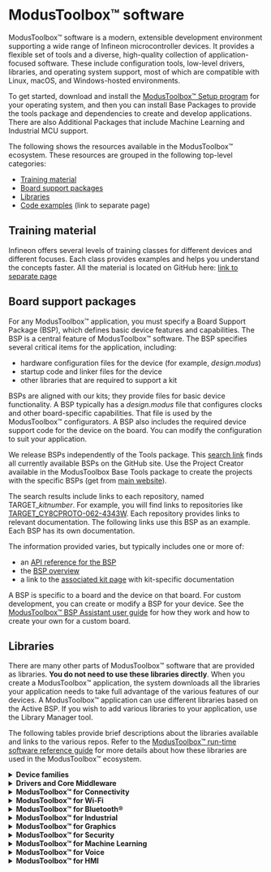 # ModusToolbox™ software

ModusToolbox™ software is a modern, extensible development environment supporting a wide range of Infineon microcontroller devices. It provides a flexible set of tools and a diverse, high-quality collection of application-focused software. These include configuration tools, low-level drivers, libraries, and operating system support, most of which are compatible with Linux, macOS, and Windows-hosted environments. 

To get started, download and install the [ModusToolbox™ Setup program](https://softwaretools.infineon.com/tools/com.ifx.tb.tool.modustoolboxsetup) for your operating system, and then you can install Base Packages to provide the tools package and dependencies to create and develop applications. There are also Additional Packages that include Machine Learning  and Industrial MCU support.

The following shows the resources available in the ModusToolbox™ ecosystem. These resources are grouped in the following top-level categories:

- [Training material](#training-material)
- [Board support packages](#board-support-packages)
- [Libraries](#libraries)
- [Code examples](https://github.com/Infineon/Code-Examples-for-ModusToolbox-Software) (link to separate page)

## Training material

Infineon offers several levels of training classes for different devices and different focuses. Each class provides examples and helps you understand the concepts faster. All the material is located on GitHub here: [link to separate page](https://github.com/Infineon/training-modustoolbox)

## Board support packages

For any ModusToolbox™ application, you must specify a Board Support Package (BSP), which defines basic device features and capabilities. The BSP is a central feature of ModusToolbox™ software. The BSP specifies several critical items for the application, including:

- hardware configuration files for the device (for example, *design.modus*)
- startup code and linker files for the device
- other libraries that are required to support a kit

BSPs are aligned with our kits; they provide files for basic device functionality. A BSP typically has a *design.modus* file that configures clocks and other board-specific capabilities. That file is used by the ModusToolbox™ configurators. A BSP also includes the required device support code for the device on the board. You can modify the configuration to suit your application. 

We release BSPs independently of the Tools package. This [search link](https://github.com/Infineon?q=TARGET_) finds all currently available BSPs on the GitHub site. Use the Project Creator available in the ModusToolbox Base Tools package to create the projects with the specific BSPs (get from [main website](https://www.infineon.com/cms/en/design-support/tools/sdk/modustoolbox-software)).

The search results include links to each repository, named TARGET_*kitnumber*. For example, you will find links to repositories like [TARGET_CY8CPROTO-062-4343W](https://github.com/Infineon/TARGET_CY8CPROTO-062-4343W). Each repository provides links to relevant documentation. The following links use this BSP as an example. Each BSP has its own documentation.

The information provided varies, but typically includes one or more of:

- an [API reference for the BSP](https://infineon.github.io/TARGET_CY8CPROTO-062-4343W/html/modules.html)
- the [BSP overview](https://infineon.github.io/TARGET_CY8CPROTO-062-4343W/html/md_source_bsps_mt_bsp_user_guide.html)
- a link to the [associated kit page](https://www.cypress.com/documentation/development-kitsboards/psoc-6-wi-fi-bt-prototyping-kit-cy8cproto-062-4343w) with kit-specific documentation

A BSP is specific to a board and the device on that board. For custom development, you can create or modify a BSP for your device. See the [ModusToolbox™ BSP Assistant user guide](http://www.Infineon.com/ModusToolboxBSPAssistant) for how they work and how to create your own for a custom board.

## Libraries

There are many other parts of ModusToolbox™ software that are provided as libraries. <b>You do not need to use these libraries directly</b>. When you create a ModusToolbox™ application, the system downloads all the libraries your application needs to take full advantage of the various features of our devices. A ModusToolbox™ application can use different libraries based on the Active BSP. If you wish to add various libraries to your application, use the Library Manager tool.  

The following tables provide brief descriptions about the libraries available and links to the various repos. Refer to the [ModusToolbox™ run-time software reference guide](https://www.infineon.com/ModusToolboxRuntimeSoftwareReferenceGuide) for more details about how these libraries are used in the ModusToolbox™ ecosystem.

<details><summary><b>Device families</b></summary>
<br>
<b>PSOC™ Edge</b>
PSOC™ Edge device support libraries provide all nessesary device specific components to be used during software development for the PSE8xxGO/PSE8xxGP family of devices:

| Library  | Docs  |
| -------- | ----- |
| [mtb-dsl-pse8xxgo](https://github.com/Infineon/mtb-dsl-pse8xxgo/blob/master/README.md) | [API reference](https://infineon.github.io/mtb-dsl-pse8xxgo/html/index.html) |
| [mtb-dsl-pse8xxgp](https://github.com/Infineon/mtb-dsl-pse8xxgp/blob/master/README.md) | [API reference](https://infineon.github.io/mtb-dsl-pse8xxgp/html/index.html) |

<br>
PSOC™ Control
| Library  | Details  | Docs  |
| -------- | -------- | ----- |
| [mtb-hal-pc3](https://github.com/Infineon/mtb-hal-psc3)  |  Hardware Abstraction Layer for PSOC™ Control. | [API reference](https://github.com/Infineon/https://infineon.github.io/mtb-hal-psc3/html/index.html)  |
| [mtb-pdl-cat1](https://github.com/Infineon/mtb-pdl-cat1)   |  The Peripheral Driver Library (PDL) integrates device header files, startup code, and low-level peripheral drivers into a single package.  |  [API reference](https://infineon.github.io/mtb-pdl-cat1/pdl_api_reference_manual/html/index.html)  |
| [recipe-make-cat1b](https://github.com/Infineon/recipe-make-cat1b)  |  This repo provides the build recipe make files and scripts for building and programming PSOC™ Control C3 applications.  |  [Release notes](https://github.com/Infineon/recipe-make-cat1b/blob/master/RELEASE.md)  |

<br>
<b>PSOC™ 4, PMG</b>

| Library  | Details  | Docs  |
| -------- | -------- | ----- |
| [mtb-hal-cat2](https://github.com/Infineon/mtb-hal-cat2)  |  PSOC™ 4 Hardware Abstraction Layer package, provides a set of APIs to initialize, configure, and use the PSOC™ 4 MCU resources using the defined Hardware Abstraction Layer. | [API reference](https://infineon.github.io/mtb-hal-cat2/html/index.html) |
| [mtb-pdl-cat2](https://github.com/Infineon/mtb-pdl-cat2)  |  The Peripheral Driver Library (PDL) integrates device header files, startup code, and low-level peripheral drivers into a single package. | [API reference](https://infineon.github.io/mtb-pdl-cat2/pdl_api_reference_manual/html/index.html) |

<br>
<b>PSOC™ 6, CYW20829, TRAVEO™ II, XMC7000</b>

| Library  | Details  | Docs  |
| -------- | -------- | ----- |
| [cat1cm0p](https://github.com/Infineon/cat1cm0p) | Arm® Cortex®-M0+ prebuilt images enabling flash write services and Bluetooth® Low Energy event handling. | [README](https://github.com/Infineon/cat1cm0p#readme) |
| [mtb-hal-cat1](https://github.com/Infineon/mtb-hal-cat1)  | The PSOC™ 6 Hardware Abstraction Layer package provides a set of APIs to initialize, configure, and use the PSOC™ 6 MCU resources using our defined Hardware Abstraction Layer. | [API reference](https://infineon.github.io/mtb-hal-cat1/html/index.html) |
| [mtb-pdl-cat1](https://github.com/Infineon/mtb-pdl-cat1)  | The Peripheral Driver Library (PDL) integrates device header files, startup code, and low-level peripheral drivers into a single package. | [API reference](https://infineon.github.io/mtb-pdl-cat1/pdl_api_reference_manual/html/index.html) |

<br>
<b>XMC1000, XMC4000</b>

| Library  | Details  | Docs  |
| -------- | -------- | ----- |
| [mtb-xmclib-cat3](https://github.com/Infineon/mtb-xmclib-cat3) | The XMC peripheral library (XMC Lib) consists of low-level drivers and CMSIS startup code for the XMC product family peripherals. | [API reference](https://infineon.github.io/mtb-xmclib-cat3/xmc1_api_reference_manual/html/index.html) |

<br>
<b>CYW43907, CYW54907</b>

| Library  | Details  | Docs  |
| -------- | -------- | ----- |
| [mtb-hal-cat4](https://github.com/Infineon/mtb-hal-cat4) | Hardware Abstraction Layer package, provides a set of APIs to initialize, configure, and use the CYW43907/CYW54907 resources using the defined Hardware Abstraction Layer. | [API reference](https://infineon.github.io/mtb-hal-cat4/html/index.html) |
</details>

<details><summary><b>Drivers and Core Middleware</b></summary>

| Library  | Details  | Docs  |
| -------- | -------- | ----- |
| [core-lib](https://github.com/Infineon/core-lib)   | Header files that declare basic types and utilities (such as result types or ASSERT) that can be used by multiple BSPs. | [API reference](https://infineon.github.io/core-lib/html/index.html) |
| [cmsis](https://github.com/ARM-software/CMSIS_5) | used by application or middleware to link CMSIS Core headers | [README](https://github.com/ARM-software/CMSIS_5#readme) |
| [freertos](https://github.com/Infineon/freertos)         | FreeRTOS kernel, distributed as standard C source files with configuration header file, for use with the PSOC™ 6 MCU. | [FreeRTOS webpage](http://www.freertos.org/a00106.html)     |
| [freertos-posix](https://github.com/Infineon/freertos-posix) | The Portable Operating System Interface (POSIX) is a family of standards specified by the IEEE Computer Society for maintaining compatibility between operating systems. freertos-posix implements a small subset of the POSIX threading API. | [POSIX API Reference](http://pubs.opengroup.org/onlinepubs/9699919799/) |
| [command console](https://github.com/Infineon/command-console) | Provides a framework to add command console support to the application (or) product use cases.  | [API reference](https://infineon.github.io/command-console/api_reference_manual/html/index.html)
| [csdadc](https://github.com/Infineon/csdadc)     | Enables the ADC functionality of the CAPSENSE™ Sigma-Delta (CSD) hardware block. Useful for devices that do not include other ADC/IDAC options. | [API reference](https://infineon.github.io/csdadc/csdadc_api_reference_manual/html/index.html) |
| [csdidac](https://github.com/Infineon/csdidac)   | The same, for IDAC functionality.                            | [API reference](https://infineon.github.io/csdidac/csdidac_api_reference_manual/html/index.html) |
| [emeeprom](https://github.com/Infineon/emeeprom) | The Emulated EEPROM library provides an API to manage an emulated EEPROM in flash. It has support for wear leveling and restoring corrupted data from a redundant copy. | [API reference](https://infineon.github.io/emeeprom/em_eeprom_api_reference_manual/html/index.html) |
| [emfile](https://github.com/Infineon/emfile)  | A FAT16/32 filesystem for embedded systems supporting SPI NOR flash and SD card. | [User guide](https://github.com/Infineon/emfile/blob/master/Doc/User_Guide.md) | 
| [emusb-host](https://github.com/infineon/emusb-host) | CPU-independent USB Host stack. | [API reference](https://infineon.github.io/emusb-host/html/index.html) |
| [emusb-device](https://github.com/infineon/emusb-device) | Enables easy integration of USB functionality into an embedded system. | [API reference](https://infineon.github.io/emusb-device/html/index.html) |
| [usbdev](https://github.com/Infineon/usbdev)     | The USB Device library provides a full-speed USB 2.0 Chapter 9 specification compliant device framework. | [API reference](https://infineon.github.io/usbdev/usbfs_dev_api_reference_manual/html/index.html) |
| [littlefs](https://github.com/littlefs-project/littlefs)  | A little fail-safe filesystem designed for microcontrollers.  | [README](https://github.com/littlefs-project/littlefs#readme)  |
| [mtb-littlefs](https://github.com/Infineon/mtb-littlefs) | Provides a set of block device drivers for use with the littlefs file system.  | [API reference](https://infineon.github.io/mtb-littlefs/api_reference_manual/html/index.html)  |
| [abstraction-rtos](https://github.com/Infineon/abstraction-rtos) | Abstraction layers provide APIs that allow different libraries to interact with each other without having to know specific details about a given library. This library provides a common API that allows code or middleware to use RTOS features. In the ModusToolbox™ Library Manager, this library is listed under "Abstraction Layer." | [API reference](https://infineon.github.io/abstraction-rtos/html/index.html) |
| [clib-support](https://github.com/Infineon/clib-support) | The CLib FreeRTOS support library provides the necessary hooks to make C library functions such as malloc and free thread safe. | [API reference](https://infineon.github.io/clib-support/html/index.html) |
| [retarget-io](https://github.com/Infineon/retarget-io)   | Provides a board-independent API to retarget text input/output to a serial UART on a kit | [API reference](https://infineon.github.io/retarget-io/html/index.html) |
| [serial-flash](https://github.com/Infineon/serial-flash) | Provides a board-independent API to use the serial flash on a kit | [API reference](https://infineon.github.io/serial-flash/html/index.html) |
| [mtb-stl](https://github.com/Infineon/mtb-stl) | Provides functional safety APIs to implement overall safety of a system that depends on automatic protection suitable for using in industrial environments and home appliances. | [README](https://github.com/Infineon/mtb-stl/blob/master/README.md) |

</details>

<details><summary><b>ModusToolbox™ for Connectivity</b></summary>

| Library  | Details  | Docs  |
| -------- | -------- | ----- |
| [aws-iot-device-sdk-embedded-C](https://github.com/aws/aws-iot-device-sdk-embedded-C)  | Collection of C source files under the MIT open source license that can be used in embedded applications to securely connect IoT devices to AWS IoT Core.  | [README.md](https://github.com/aws/aws-iot-device-sdk-embedded-C/blob/main/README.md)  |
| [aws-iot-device-sdk-port](https://github.com/Infineon/aws-iot-device-sdk-port)  | Contains the port layer implementation for the MQTT and HTTP Client libraries to work with the AWS-IoT-Device-SDK-Embedded-C library on PSOC™ 6 MCU based platforms with network connectivity.  | [API Reference](https://infineon.github.io/aws-iot-device-sdk-port/api_reference_manual/html/index.html) |
| [azure-c-sdk-port](https://github.com/Infineon/azure-c-sdk-port)  | Implements the port layer for the Azure SDK for Embedded C to work on PSOC™ 6 MCU based platforms with network connectivity.  | [API reference](https://infineon.github.io/azure-c-sdk-port/api_reference_manual/html/index.html)  |
| [azure-sdk-for-c](https://github.com/Azure/azure-sdk-for-c) | Allows small embedded (IoT) devices to communicate with Azure services. | [README](https://github.com/Azure/azure-sdk-for-c#readme)  |
| [http-client](https://github.com/Infineon/http-client)  | Provides the HTTP Client implementation that can work on the PSOC™ 6 MCU platforms with Wi-Fi connectivity.   | [API reference](https://infineon.github.io/http-client/api_reference_manual/html/index.html)  |
| [http-server](https://github.com/Infineon/http-server)  | Provides communication functions for an HTTP server. | [README](https://github.com/Infineon/http-server/blob/master/README.md) |
| [lpa](https://github.com/Infineon/lpa) | The Low Power Assistant (LPA) is a library and associated settings in the ModusToolbox™ Device Configurator that allow you to configure a PSOC™ 6 Host and WLAN (Wi-Fi / BT Radio) device for optimized low-power operation. | [API reference](https://infineon.github.io/lpa/lpa_api_reference_manual/html/index.html) |
| [mqtt](https://github.com/Infineon/mqtt)  | This library includes the open source AWS IoT device SDK embedded C library plus some glue to ensure seamless MQTT cloud connectivity. | [API reference](https://infineon.github.io/mqtt/api_reference_manual/html/index.html) |
| [secure-sockets](https://github.com/Infineon/secure-sockets) | The Secure Sockets library eases application development by exposing a socket like interface for both secured and non-secured socket communication. | [API reference](https://infineon.github.io/secure-sockets/api_reference_manual/html/index.html) |
| [connectivity-utilities](https://github.com/Infineon/connectivity-utilities) | General purpose middleware connectivity utilities, for instance a linked_list or a json_parser. | [API reference](https://infineon.github.io/connectivity-utilities/api_reference_manual/html/index.html) |
| [ota-update](https://github.com/infineon/ota-update/)| Provides support for Over-The-Air update of the application code running on a PSOC™ 6 MCU with AIROC™ CYW4343W or CYW43012 Wi-Fi & Bluetooth® combo chip, using Wi-Fi or Bluetooth®. | [API reference](https://infineon.github.io/ota-update/api_reference_manual/html/index.html) |
| [netxduo](https://github.com/azure-rtos/netxduo) | Advanced, industrial-grade TCP/IP network stack designed specifically for deeply embedded real-time and IoT applications. | [README](https://github.com/azure-rtos/netxduo#readme) |
| [memfault-firmware-sdk](https://github.com/memfault/memfault-firmware-sdk) | An SDK responsible for working with Memfault device monitoring, debugging and OTA management platform. | [External README](https://github.com/memfault/memfault-firmware-sdk/blob/master/README.md) |
| [golioth-firmware-sdk](https://github.com/golioth/golioth-firmware-sdk) | A software development kit for connecting embedded devices to the Golioth IoT Cloud | [External README](https://github.com/golioth/golioth-firmware-sdk/blob/main/README.md) |
| [lwIP](http://www.nongnu.org/lwip/2_1_x/index.html) | Lightweight open-source TCP/IP stack. | [External website](http://www.nongnu.org/lwip/2_1_x/index.html) |
| [virtual-connectivity-manager](https://github.com/Infineon/virtual-connectivity-manager) | Virtual-Connectivity-Manager (VCM) is a library that enables connectivity libraries to add multi-core support through virtualization. Virtualization allows the connectivity stack running on one core to be accessed from another core using Inter Process Communication (IPC). | [API reference](https://infineon.github.io/virtual-connectivity-manager/api_reference_manual/html/index.html) |

</details>

<details><summary><b>ModusToolbox™ for Wi-Fi</b></summary>

| Library  | Details  | Docs  |
| -------- | -------- | ----- |
| [wifi-mw-core](https://github.com/Infineon/wifi-mw-core)     | The Wi-Fi Middleware Core library bundles the core libraries that any Wi-Fi application needs. | [API reference](https://infineon.github.io/wifi-mw-core/api_reference_manual/html/index.html) |
| [wifi-host-driver](https://github.com/Infineon/wifi-host-driver) | The Wi-Fi Host Driver (WHD) is an independent, embedded driver that provides a set of APIs to interact with our WLAN chips. | [API reference](https://infineon.github.io/wifi-host-driver/API/index.html) |
| [wifi-connection-manager](https://github.com/Infineon/wifi-connection-manager) | The Wi-Fi Connection Manager (WCM) includes the wifi-mw-core library by default and provides easy to use APIs to establish and monitor Wi-Fi connections on our devices that support Wi-Fi connectivity. | [API reference](https://infineon.github.io/wifi-connection-manager/api_reference_manual/html/index.html) |
| [smartcoex](https://github.com/Infineon/smartcoex) |Provides an API to configure the coex parameters for WLAN and Bluetooth® Low Energy on PSOC™ 6 MCU based platforms with Wi-Fi & Bluetooth® combo chip. | [API reference](https://infineon.github.io/smartcoex/api_reference_manual/html/index.html)  |
| [enterprise-security](https://github.com/Infineon/enterprise-security) | This library implements a collection of the most commonly used Extensible Authentication Protocols (EAP) used in enterprise Wi-Fi networks | [API reference](https://infineon.github.io/enterprise-security/api_reference_manual/html/index.html) |
| [wpa3-external-supplicant](https://github.com/Infineon/wpa3-external-supplicant) | The WPA3 External Supplicant supports WPA3 SAE authentication using HnP (Hunting and Pecking Method) using RFC, as well as H2E (Hash to Element Method) using RFC following 802.11 spec 2016. | [README](https://github.com/Infineon/wpa3-external-supplicant/blob/master/README.md) |

</details>

<details><summary><b>ModusToolbox™ for Bluetooth®</b></summary>

| Library  | Details  | Docs  |
| -------- | -------- | ----- |
| [ble-mesh](https://github.com/Infineon/ble-mesh) | Provides Application Programming Interfaces (APIs) for application developers to use and create Mesh Applications. | [API reference](https://infineon.github.io/ble-mesh/api_reference_manual/html/index.html) |
| [btstack](https://github.com/Infineon/btstack) | BTSTACK is our Bluetooth® Host Protocol Stack implementation. The stack is optimized to work on our Bluetooth® controllers. | [API reference](https://infineon.github.io/btstack/ble/api_reference_manual/html/index.html) [Dual Mode API reference](https://infineon.github.io/btstack/dual_mode/api_reference_manual/html/index.html) |
| [btstack-integration](https://github.com/Infineon/btstack-integration) | Platform adaptation layer (porting layer) between AIROC™ BT Stack and Abstraction Layers (CYHAL and CYOSAL) for different hardware platforms.  | [README](https://github.com/Infineon/btstack-integration#readme)   |
| [bless](https://github.com/Infineon/bless)  | This library is specific to devices like **CY8C6347BZI-BLD53**, with onboard Bluetooth® and no separate connectivity device. The Bluetooth® Low Energy Subsystem (BLESS) library contains a comprehensive API to configure the Bluetooth® LE Stack and the underlying chip hardware. | [API reference](https://infineon.github.io/bless/ble_api_reference_manual/html/index.html) |

For information about <b>BTSDK</b>, see [https://Infineon.github.io/btsdk-docs/BT-SDK/index.html](https://Infineon.github.io/btsdk-docs/BT-SDK/index.html).

</details>

<details><summary><b>ModusToolbox™ for Industrial</b></summary>

| Library  | Details  | Docs  |
| -------- | -------- | ----- |
| [motor-ctrl-lib](https://github.com/Infineon/motor-ctrl-lib) | Motor control library | [README](https://github.com/Infineon/motor-ctrl-lib/blob/main/README.md) |
| [mtb-pwrconv](https://github.com/Infineon/mtb-pwrconv) | Power conversion middleware | [API reference](https://infineon.github.io/mtb-pwrconv/html/index.html) |

</details>

<details><summary><b>ModusToolbox™ for Graphics</b></summary>

| Library  | Details  | Docs  |
| -------- | -------- | ----- |
| [emwin](https://github.com/Infineon/emwin)       | SEGGER embedded graphic library and graphical user interface (GUI) framework designed to provide processor- and display controller-independent GUI for any application that needs a graphical display. | [Overview](https://infineon.github.io/middleware-emwin/emwin_overview/html/index.html) |

</details>

<details><summary><b>ModusToolbox™ for Security</b></summary>

| Library  | Details  | Docs  |
| -------- | -------- | ----- |
| [trusted-firmware-m](https://github.com/Infineon/trusted-firmware-m) | Provides secure world software for Arm Cortex-M processors.  | [README](https://github.com/Infineon/trusted-firmware-m#readme)  |
| [dfu](https://github.com/Infineon/dfu)  | The Device Firmware Update (DFU) library provides an API for updating firmware images. | [API reference](https://infineon.github.io/dfu/dfu_sdk_api_reference_manual/html/index.html) |
| [Arm Mbed TLS](https://github.com/ARMmbed/mbedtls) | A library to include cryptographic and SSL/TLS capabilities in an embedded application. | [API reference](https://tls.mbed.org/api/) |
| [cy-mbedtls-acceleration](https://github.com/Infineon/cy-mbedtls-acceleration) | We provide a library that extends MbedTLS to enable hardware-accelerated encryption on PSOC™ 6 MCUs. | [README](https://github.com/Infineon/cy-mbedtls-acceleration#readme) |
| [MCUBoot](https://github.com/mcu-tools/mcuboot) | Secure bootloader for 32-bits microcontrollers.  | [README](https://github.com/mcu-tools/mcuboot#readme) |

</details>

<details><summary><b>ModusToolbox™ for Machine Learning</b></summary>

| Library  | Details  | Docs  |
| -------- | -------- | ----- |
| [ml-inference](https://github.com/Infineon/ml-inference) | A set of pre-compiled libraries which provide easy to use API's to run ML workloads on embedded platforms.  | [API reference](https://infineon.github.io/ml-inference/html/index.html) |
| [ml-middleware](https://github.com/Infineon/ml-middleware) | Helper functions to simplify integration of ML models. | [API reference](https://infineon.github.io/ml-middleware/html/index.html) |
| [ml-tflite-micro](https://github.com/Infineon/ml-tflite-micro) | A pre-configured TensorFlow tflite-micro runtime library for the Infineon PSOC6™ platform. | [README](https://github.com/Infineon/ml-tflite-micro#readme) |

### Code examples
* [DEEPCRAFT Deploy Model Radar](https://github.com/Infineon/mtb-example-ml-deepcraft-deploy-radar#readme)
* [DEEPCRAFT Deploy Ready Model](https://github.com/Infineon/mtb-example-ml-deepcraft-deploy-ready-model#readme)
* [DEEPCRAFT Streaming Protocol](https://github.com/Infineon/mtb-example-ml-deepcraft-streaming-protocol#readme)
* [Dual CPU Cyberon](https://github.com/Infineon/mtb-example-psoc6-dual-cpu-cyberon-freertos#readme)
* [Machine Learning Gesture Classification](https://github.com/cypresssemiconductorco/mtb-example-ml-gesture-classification#readme)
* [Machine Learning Neural Network Profiler](https://github.com/cypresssemiconductorco/mtb-example-ml-profiler#readme)


</details>

<details><summary><b>ModusToolbox™ for Voice</b></summary>

| Library  | Details  | Docs  |
| -------- | -------- | ----- |
| [cyberon-dspotter-lib-psoc6-cm0p](https://github.com/CyberonEBU/cyberon-dspotter-lib-psoc6-cm0p) | Highly-accurate and lightweight wake word engine. It enables building always-listening voice-enabled applications for the CM0p Infineon devices | [External website](https://www.renesas.com/us/en/products/microcontrollers-microprocessors/ra-cortex-m-mcus/ra-partners/cyberon-dspotter) |
| [cyberon-dspotter-lib-psoc6-cm4](https://github.com/CyberonEBU/cyberon-dspotter-lib-psoc6-cm4) | Highly-accurate and lightweight wake word engine. It enables building always-listening voice-enabled applications for the CM4 Infineon devices | [External website](https://www.renesas.com/us/en/products/microcontrollers-microprocessors/ra-cortex-m-mcus/ra-partners/cyberon-dspotter) |

</details>

</details>

<details><summary><b>ModusToolbox™ for HMI</b></summary>

| Library  | Details  | Docs  |
| -------- | -------- | ----- |
| [CAPSENSE™](https://github.com/Infineon/capsense) | Capacitive sensing can be used in a variety of applications and products where conventional mechanical buttons can be replaced with sleek human interfaces to transform the way users interact with electronic systems. | [API reference](https://infineon.github.io/capsense/capsense_api_reference_manual/html/index.html) |

</details>

